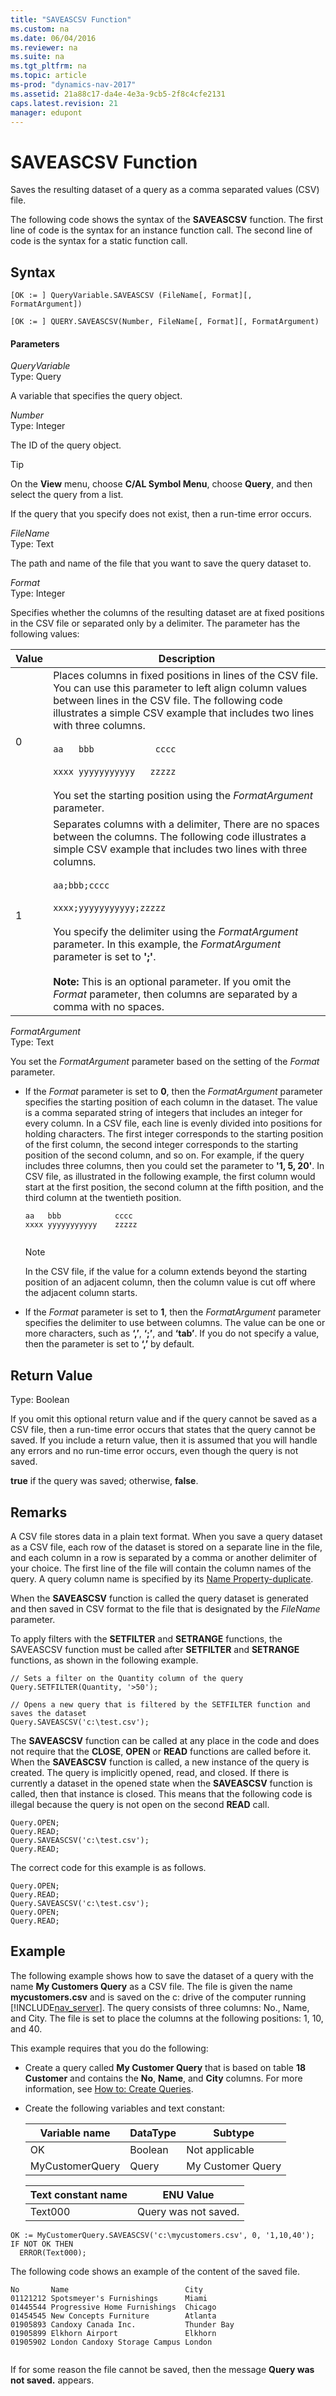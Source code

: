 ```yaml
---
title: "SAVEASCSV Function"
ms.custom: na
ms.date: 06/04/2016
ms.reviewer: na
ms.suite: na
ms.tgt_pltfrm: na
ms.topic: article
ms-prod: "dynamics-nav-2017"
ms.assetid: 21a88c17-da4e-4e3a-9cb5-2f8c4cfe2131
caps.latest.revision: 21
manager: edupont
---
```

# SAVEASCSV Function
Saves the resulting dataset of a query as a comma separated values \(CSV\) file.  
  
 The following code shows the syntax of the **SAVEASCSV** function. The first line of code is the syntax for an instance function call. The second line of code is the syntax for a static function call.  
  
## Syntax  
  
```  
[OK := ] QueryVariable.SAVEASCSV (FileName[, Format][, FormatArgument])  
```  
  
```  
[OK := ] QUERY.SAVEASCSV(Number, FileName[, Format][, FormatArgument)  
```  
  
#### Parameters  
 *QueryVariable*  
 Type: Query  
  
 A variable that specifies the query object.  
  
 *Number*  
 Type: Integer  
  
 The ID of the query object.  
  
> [!TIP]  
>  On the **View** menu, choose **C/AL Symbol Menu**, choose **Query**, and then select the query from a list.  
  
 If the query that you specify does not exist, then a run-time error occurs.  
  
 *FileName*  
 Type: Text  
  
 The path and name of the file that you want to save the query dataset to.  
  
 *Format*  
 Type: Integer  
  
 Specifies whether the columns of the resulting dataset are at fixed positions in the CSV file or separated only by a delimiter. The parameter has the following values:  
  
|Value|Description|  
|-----------|-----------------|  
|0|Places columns in fixed positions in lines of the CSV file. You can use this parameter to left align column values between lines in the CSV file. The following code illustrates a simple CSV example that includes two lines with three columns.<br /><br /> `aa   bbb            cccc`<br /><br /> `xxxx yyyyyyyyyyy   zzzzz`<br /><br /> You set the starting position using the *FormatArgument* parameter.|  
|1|Separates columns with a delimiter, There are no spaces between the columns. The following code illustrates a simple CSV example that includes two lines with three columns.<br /><br /> `aa;bbb;cccc`<br /><br /> `xxxx;yyyyyyyyyyy;zzzzz`<br /><br /> You specify the delimiter using the *FormatArgument* parameter. In this example, the *FormatArgument* parameter is set to **';'**.<br /><br /> **Note:** This is an optional parameter. If you omit the *Format* parameter, then columns are separated by a comma with no spaces.|  
  
 *FormatArgument*  
 Type: Text  
  
 You set the *FormatArgument* parameter based on the setting of the *Format* parameter.  
  
-   If the *Format* parameter is set to **0**, then the *FormatArgument* parameter specifies the starting position of each column in the dataset. The value is a comma separated string of integers that includes an integer for every column. In a CSV file, each line is evenly divided into positions for holding characters. The first integer corresponds to the starting position of the first column, the second integer corresponds to the starting position of the second column, and so on. For example, if the query includes three columns, then you could set the parameter to **'1, 5, 20'**. In CSV file, as illustrated in the following example, the first column would start at the first position, the second column at the fifth position, and the third column at the twentieth position.  
  
    ```  
    aa   bbb            cccc  
    xxxx yyyyyyyyyyy    zzzzz  
  
    ```  
  
    > [!NOTE]  
    >  In the CSV file, if the value for a column extends beyond the starting position of an adjacent column, then the column value is cut off where the adjacent column starts.  
  
-   If the *Format* parameter is set to **1**, then the *FormatArgument* parameter specifies the delimiter to use between columns. The value can be one or more characters, such as **‘,’**, **‘;’**, and **‘tab’**. If you do not specify a value, then the parameter is set to **‘,’** by default.  
  
## Return Value  
 Type: Boolean  
  
 If you omit this optional return value and if the query cannot be saved as a CSV file, then a run-time error occurs that states that the query cannot be saved. If you include a return value, then it is assumed that you will handle any errors and no run-time error occurs, even though the query is not saved.  
  
 **true** if the query was saved; otherwise, **false**.  
  
## Remarks  
 A CSV file stores data in a plain text format. When you save a query dataset as a CSV file, each row of the dataset is stored on a separate line in the file, and each column in a row is separated by a comma or another delimiter of your choice. The first line of the file will contain the column names of the query. A query column name is specified by its [Name Property-duplicate](Name-Property-duplicate.md).  
  
 When the **SAVEASCSV** function is called the query dataset is generated and then saved in CSV format to the file that is designated by the *FileName* parameter.  
  
 To apply filters with the **SETFILTER** and **SETRANGE** functions, the SAVEASCSV function must be called after **SETFILTER** and **SETRANGE** functions, as shown in the following example.  
  
```  
// Sets a filter on the Quantity column of the query  
Query.SETFILTER(Quantity, '>50');  
  
// Opens a new query that is filtered by the SETFILTER function and saves the dataset  
Query.SAVEASCSV('c:\test.csv');  
```  
  
 The **SAVEASCSV** function can be called at any place in the code and does not require that the **CLOSE**, **OPEN** or **READ** functions are called before it. When the **SAVEASCSV** function is called, a new instance of the query is created. The query is implicitly opened, read, and closed. If there is currently a dataset in the opened state when the **SAVEASCSV** function is called, then that instance is closed. This means that the following code is illegal because the query is not open on the second **READ** call.  
  
```  
Query.OPEN;  
Query.READ;  
Query.SAVEASCSV('c:\test.csv');  
Query.READ;   
```  
  
 The correct code for this example is as follows.  
  
```  
Query.OPEN;  
Query.READ;  
Query.SAVEASCSV('c:\test.csv');  
Query.OPEN;  
Query.READ;   
```  
  
## Example  
 The following example shows how to save the dataset of a query with the name **My Customers Query** as a CSV file. The file is given the name **mycustomers.csv** and is saved on the c: drive of the computer running [!INCLUDE[nav_server](includes/nav_server_md.md)]. The query consists of three columns: No., Name, and City. The file is set to place the columns at the following positions: 1, 10, and 40.  
  
 This example requires that you do the following:  
  
-   Create a query called **My Customer Query** that is based on table **18 Customer** and contains the **No**, **Name**, and **City** columns. For more information, see [How to: Create Queries](How-to--Create-Queries.md).  
  
-   Create the following variables and text constant:  
  
    |Variable name|DataType|Subtype|  
    |-------------------|--------------|-------------|  
    |OK|Boolean|Not applicable|  
    |MyCustomerQuery|Query|My Customer Query|  
  
    |Text constant name|ENU Value|  
    |------------------------|---------------|  
    |Text000|Query was not saved.|  
  
```  
OK := MyCustomerQuery.SAVEASCSV('c:\mycustomers.csv', 0, '1,10,40');  
IF NOT OK THEN  
  ERROR(Text000);  
```  
  
 The following code shows an example of the content of the saved file.  
  
```  
No       Name                          City  
01121212 Spotsmeyer's Furnishings      Miami  
01445544 Progressive Home Furnishings  Chicago  
01454545 New Concepts Furniture        Atlanta  
01905893 Candoxy Canada Inc.           Thunder Bay  
01905899 Elkhorn Airport               Elkhorn  
01905902 London Candoxy Storage Campus London  
  
```  
  
 If for some reason the file cannot be saved, then the message **Query was not saved.** appears.